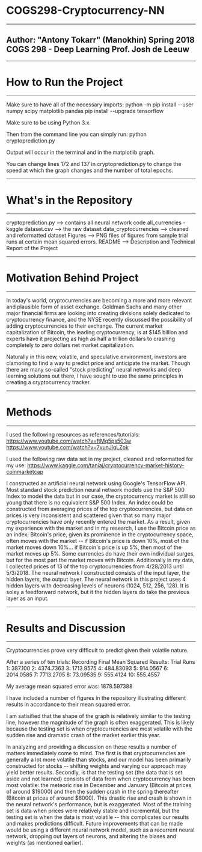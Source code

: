 # COGS298-Cryptocurrency-NN

 ----------------------------------
 Author: "Antony Tokarr" (Manokhin)
 Spring 2018
 COGS 298 - Deep Learning
 Prof. Josh de Leeuw
 ----------------------------------

 ----------------------
# How to Run the Project
 ----------------------
Make sure to have all of the necessary imports:
python -m pip install --user numpy scipy matplotlib pandas
pip install --upgrade tensorflow

Make sure to be using Python 3.x.

Then from the command line you can simply run:
python cryptoprediction.py

Output will occur in the terminal and in the matplotlib graph.

You can change lines 172 and 137 in cryptoprediction.py
to change the speed at which the graph changes and the number of total epochs.

 ------------------------
# What's in the Repository
 ------------------------
cryptoprediction.py --> contains all neural network code
all_currencies - kaggle dataset.csv --> the raw dataset
data_cryptocurrencies --> cleaned and reformatted dataset
Figures --> PNG files of figures from sample trial runs at certain mean squared errors.
README  --> Description and Technical Report of the Project

 -------------------------
# Motivation Behind Project
 -------------------------

In today's world, cryptocurrencies are becoming a more and more relevant and plausible form of asset exchange.  Goldman Sachs and many other major financial firms are looking into creating divisions solely dedicated to cryptocurrency finance, and the NYSE recently discussed the possibility of adding cryptocurrencies to their exchange.  The current market capitalization of Bitcoin, the leading cryptocurrency, is at $145 billion and experts have it projecting as high as half a trillion dollars to crashing completely to zero dollars net market capitalization.   

Naturally in this new, volatile, and speculative environment, investors are clamoring to find a way to predict price and anticipate the market.  Though there are many so-called "stock predicting" neural networks and deep learning solutions out there, I have sought to use the same principles in creating a cryptocurrency tracker.  

 -------
# Methods
 -------

I used the following resources as references/tutorials:
https://www.youtube.com/watch?v=ftMq5ps503w
https://www.youtube.com/watch?v=7vunJlqLZok

I used the following raw data set in my project, cleaned and reformatted for
my use:
https://www.kaggle.com/taniaj/cryptocurrency-market-history-coinmarketcap

I constructed an artificial neural network using Google's TensorFlow API.  Most standard stock prediction neural network models use the S&P 500 Index to model the data but in our case, the cryptocurrency market is still so young that there is no equivalent S&P 500 Index.  An index could be constructed from averaging prices of the top cryptocurrencies, but data on prices is very inconsistent and scattered given that so many major cryptocurrencies have only recently entered the market.  As a result, given my experience with the market and in my research, I use the Bitcoin price as an index; Bitcoin's price, given its prominence in the cryptocurrency space, often moves with the market -- if Bitcoin's price is down 10%, most of the market moves down 10%... if Bitcoin's price is up 5%, then most of the market moves up 5%.  Some currencies do have their own individual surges, but for the most part the market moves with Bitcoin.  Additionally in my data, I collected prices of 13 of the top cryptocurrencies from 4/28/2013 until 5/3/2018.  The neural network I constructed consists of the input layer, the hidden layers, the output layer.  The neural network in this project uses 4 hidden layers with decreasing levels of neurons (1024, 512, 256, 128). It is soley a feedforward network, but it the hidden layers do take the previous layer as an input.

 ----------------------
# Results and Discussion
 ----------------------

Cryptocurrencies prove very difficult to predict given their volatile nature.

After a series of ten trials:
 Recording Final Mean Squared Results: Trial Runs
  1: 387.100
  2: 4374.7363
  3: 1713.9575
  4: 484.83093
  5: 914.0567
  6: 2014.0585
  7: 7713.2705
  8: 73.09535
  9: 555.4124
 10: 555.4557

My average mean squared error was: 1878.597388

I have included a number of figures  in the repository illustrating different results in accordance to their mean squared error.

I am satisified that the shape of the graph is relatively similar to the testing line, however the magnitude of the graph is often exaggerated.  This is likely because the testing set is when cryptocurrencies are most volatile with the sudden rise and dramatic crash of the market earlier this year.

In analyzing and providing a discussion on these results a number of matters immediately come to mind.  The first is that cryptocurrencies are generally a lot more volatile than stocks, and our model has been primarily constructed for stocks -- shifting weights and varying our approach may yield better results.  Secondly, is that the testing set (the data that is set aside and not learned) consists of data from when cryptocurrency has been most volatile: the meteoric rise in December and January (Bitcoin at prices of around $19000) and then the sudden crash in the spring thereafter (Bitcoin at prices of around $6000).  This drastic rise and crash is shown in the neural network's performance, but is exaggerated.  Most of the training set is data when prices were relatively stable and incremental, but the testing set is when the data is most volatile -- this complicates our results and makes predictions difficult.  Future improvements that can be made would be using a different neural network model, such as a recurrent neural network, dropping out layers of neurons, and altering the biases and weights (as mentioned earlier).